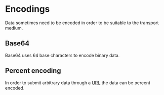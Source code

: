 # Encodings

Data sometimes need to be encoded in order to be suitable to the transport
medium.

## Base64

Base64 uses 64 base characters to encode binary data.

## Percent encoding

In order to submit arbitrary data through a [URL](../network/url) the data can
be percent encoded.
